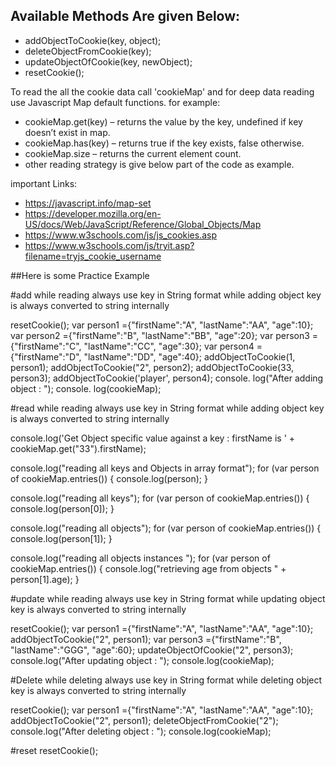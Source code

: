 
## Available Methods Are given Below:

* addObjectToCookie(key, object);
* deleteObjectFromCookie(key);
* updateObjectOfCookie(key, newObject);
* resetCookie();

To read the all the cookie data call 'cookieMap' and for deep data reading use Javascript Map default functions. for example:

* cookieMap.get(key) – returns the value by the key, undefined if key doesn’t exist in map.
* cookieMap.has(key) – returns true if the key exists, false otherwise.
* cookieMap.size – returns the current element count.
* other reading strategy is give below part of the code as example.

important Links:
* https://javascript.info/map-set
* https://developer.mozilla.org/en-US/docs/Web/JavaScript/Reference/Global_Objects/Map
* https://www.w3schools.com/js/js_cookies.asp
* https://www.w3schools.com/js/tryit.asp?filename=tryjs_cookie_username




##Here is some Practice Example

#add
while reading always use key in String format
while adding object key is always converted to string internally

resetCookie();
var person1 ={"firstName":"A", "lastName":"AA", "age":10};
var person2 ={"firstName":"B", "lastName":"BB", "age":20};
var person3 ={"firstName":"C", "lastName":"CC", "age":30};
var person4 ={"firstName":"D", "lastName":"DD", "age":40};
addObjectToCookie(1, person1);
addObjectToCookie("2", person2);
addObjectToCookie(33, person3);
addObjectToCookie('player', person4);
console. log("After adding object : ");
console. log(cookieMap);


#read
while reading always use key in String format
while adding object key is always converted to string internally

console.log('Get Object specific value against a key : firstName is ' + cookieMap.get("33").firstName);

console.log("reading all keys and Objects in array format");
for (var person of cookieMap.entries()) {
    console.log(person);
}

console.log("reading all keys");
for (var person of cookieMap.entries()) {
    console.log(person[0]);
}

console.log("reading all objects");
for (var person of cookieMap.entries()) {
    console.log(person[1]);
}

console.log("reading all objects instances ");
for (var person of cookieMap.entries()) {
    console.log("retrieving age from objects  " + person[1].age);
}


#update
while reading always use key in String format 
while updating object key is always converted to string internally


resetCookie();
var person1 ={"firstName":"A", "lastName":"AA", "age":10};
addObjectToCookie("2", person1);
var person3 ={"firstName":"B", "lastName":"GGG", "age":60};
updateObjectOfCookie("2", person3);
console.log("After updating object : ");
console.log(cookieMap);



#Delete
while deleting always use key in String format
while deleting object key is always converted to string internally

resetCookie();
var person1 ={"firstName":"A", "lastName":"AA", "age":10};
addObjectToCookie("2", person1);
deleteObjectFromCookie("2");
console.log("After deleting object : ");
console.log(cookieMap);


#reset
resetCookie();
